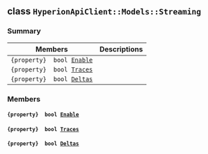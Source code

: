 ## class `HyperionApiClient::Models::Streaming` 

### Summary

 Members                        | Descriptions                                
--------------------------------|---------------------------------------------
`{property}  bool `[`Enable`](#class_hyperion_api_client_1_1_models_1_1_streaming_1a3348c072797d519fa8f99e521ab65a69) | 
`{property}  bool `[`Traces`](#class_hyperion_api_client_1_1_models_1_1_streaming_1a7a355a9733381cf2fb760ca2d9e36768) | 
`{property}  bool `[`Deltas`](#class_hyperion_api_client_1_1_models_1_1_streaming_1a15b467a84bf25983a75bee8b28d1e05f) | 

### Members

#### `{property}  bool `[`Enable`](#class_hyperion_api_client_1_1_models_1_1_streaming_1a3348c072797d519fa8f99e521ab65a69) 

#### `{property}  bool `[`Traces`](#class_hyperion_api_client_1_1_models_1_1_streaming_1a7a355a9733381cf2fb760ca2d9e36768) 

#### `{property}  bool `[`Deltas`](#class_hyperion_api_client_1_1_models_1_1_streaming_1a15b467a84bf25983a75bee8b28d1e05f) 

